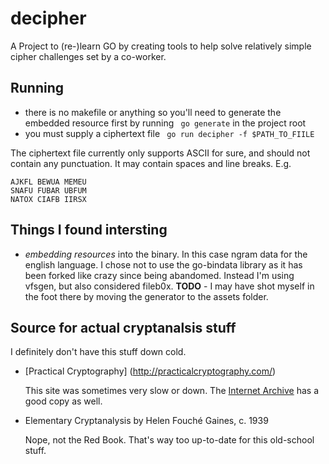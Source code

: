 # decipher

A Project to (re-)learn GO by creating tools to help solve relatively simple cipher challenges
set by a co-worker.

## Running
* there is no makefile or anything so you'll need to generate the embedded resource first
by running ` go generate` in the project root
* you must supply a ciphertext file ` go run decipher -f $PATH_TO_FIILE`

The ciphertext file currently only supports ASCII for sure, and should not contain any
punctuation. It may contain spaces and line breaks. E.g.
```$xslt
AJKFL BEWUA MEMEU
SNAFU FUBAR UBFUM
NATOX CIAFB IIRSX
```

## Things I found intersting
* *embedding resources* into the binary. In this case ngram data for the english language.
I chose not to use the go-bindata library as it has been forked like crazy since being abandomed.
Instead I'm using vfsgen, but also considered fileb0x. 
**TODO** - I may have shot myself in the foot there by moving the generator to the assets folder.

## Source for actual cryptanalsis stuff
I definitely don't have this stuff down cold.  

* [Practical Cryptography] (http://practicalcryptography.com/)

   This site was sometimes very slow or down. The [Internet Archive](https://web.archive.org/web/sitemap/practicalcryptography.com) has a good copy as well.
   
* Elementary Cryptanalysis by Helen Fouché Gaines, c. 1939

   Nope, not the Red Book. That's way too up-to-date for this old-school stuff.


